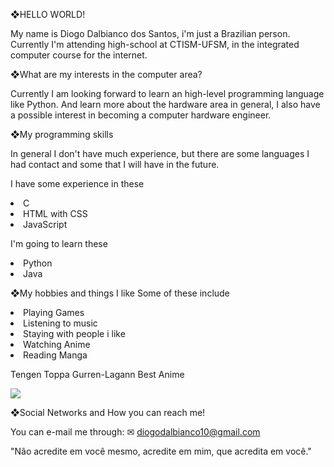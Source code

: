 ❖HELLO WORLD!

My name is Diogo Dalbianco dos Santos, i'm just a Brazilian person. Currently I'm attending high-school at CTISM-UFSM, in the integrated computer course for the internet.

❖What are my interests in the computer area?

Currently I am looking forward to learn an high-level programming language like Python. And learn more about the hardware area in general, I also have a possible interest in becoming a computer hardware engineer.

❖My programming skills

In general I don't have much experience, but there are some languages I had contact and some that I will have in the future.

I have some experience in these
<li>C</li>
<li>HTML with CSS</li>
<li>JavaScript</li>


I'm going to learn these
<li>Python</li>
<li>Java</li>


❖My hobbies and things I like
Some of these include

<li>Playing Games</li>
<li>Listening to music</li>
<li>Staying with people i like</li>
<li>Watching Anime</li>
<li>Reading Manga </li>

Tengen Toppa Gurren-Lagann Best Anime

<a href="https://gifs.alphacoders.com/gifs/view/149108"><img src="https://giffiles.alphacoders.com/149/149108.gif"></a>

❖Social Networks and How you can reach me!

You can e-mail me through: ✉ diogodalbianco10@gmail.com

"Não acredite em você mesmo, acredite em mim, que acredita em você."
